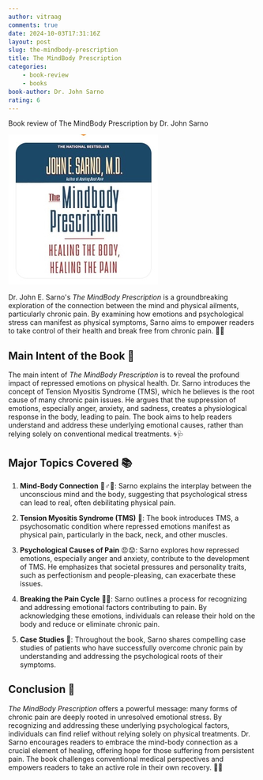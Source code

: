 ```yaml
---
author: vitraag
comments: true
date: 2024-10-03T17:31:16Z
layout: post
slug: the-mindbody-prescription
title: The MindBody Prescription
categories:
    - book-review
    - books
book-author: Dr. John Sarno
rating: 6
---
```

Book review of The MindBody Prescription by Dr. John Sarno

![The MindBody Prescription](assets/images/books/the-mindbody-prescription.jpg)

Dr. John E. Sarno's *The MindBody Prescription* is a groundbreaking exploration of the connection between the mind and physical ailments, particularly chronic pain. By examining how emotions and psychological stress can manifest as physical symptoms, Sarno aims to empower readers to take control of their health and break free from chronic pain. 💪✨

## Main Intent of the Book 🎯
The main intent of *The MindBody Prescription* is to reveal the profound impact of repressed emotions on physical health. Dr. Sarno introduces the concept of Tension Myositis Syndrome (TMS), which he believes is the root cause of many chronic pain issues. He argues that the suppression of emotions, especially anger, anxiety, and sadness, creates a physiological response in the body, leading to pain. The book aims to help readers understand and address these underlying emotional causes, rather than relying solely on conventional medical treatments. 🌀🩺

## Major Topics Covered 📚
1. **Mind-Body Connection** 🧘♂️🧠: Sarno explains the interplay between the unconscious mind and the body, suggesting that psychological stress can lead to real, often debilitating physical pain.

2. **Tension Myositis Syndrome (TMS)** 💢: The book introduces TMS, a psychosomatic condition where repressed emotions manifest as physical pain, particularly in the back, neck, and other muscles.

3. **Psychological Causes of Pain** 😠😟: Sarno explores how repressed emotions, especially anger and anxiety, contribute to the development of TMS. He emphasizes that societal pressures and personality traits, such as perfectionism and people-pleasing, can exacerbate these issues.

4. **Breaking the Pain Cycle** 🔄🛑: Sarno outlines a process for recognizing and addressing emotional factors contributing to pain. By acknowledging these emotions, individuals can release their hold on the body and reduce or eliminate chronic pain.

5. **Case Studies** 📖: Throughout the book, Sarno shares compelling case studies of patients who have successfully overcome chronic pain by understanding and addressing the psychological roots of their symptoms.

## Conclusion 🏁
*The MindBody Prescription* offers a powerful message: many forms of chronic pain are deeply rooted in unresolved emotional stress. By recognizing and addressing these underlying psychological factors, individuals can find relief without relying solely on physical treatments. Dr. Sarno encourages readers to embrace the mind-body connection as a crucial element of healing, offering hope for those suffering from persistent pain. The book challenges conventional medical perspectives and empowers readers to take an active role in their own recovery. 🌱💖
